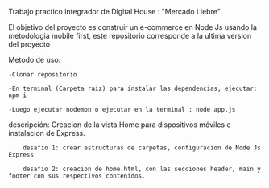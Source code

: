 Trabajo practico integrador de Digital House : "Mercado Liebre"

El objetivo del proyecto es construir un e-commerce en Node Js usando la metodologia mobile first, este repositorio corresponde a la ultima version del proyecto

Metodo de uso: 
    
    -Clonar repositorio 
    
    -En terminal (Carpeta raiz) para instalar las dependencias, ejecutar: npm i 
    
    -Luego ejecutar nodemon o ejecutar en la terminal : node app.js

descripción: Creacion de la vista Home para dispositivos móviles e instalacion de Express.

        desafio 1: crear estructuras de carpetas, configuracion de Node Js Express

        desafio 2: creacion de home.html, con las secciones header, main y footer con sus respectivos contenidos.
